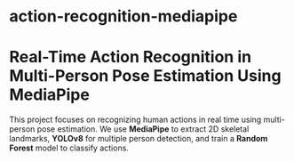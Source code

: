 # action-recognition-mediapipe
# Real-Time Action Recognition in Multi-Person Pose Estimation Using MediaPipe

This project focuses on recognizing human actions in real time using multi-person pose estimation. We use **MediaPipe** to extract 2D skeletal landmarks, **YOLOv8** for multiple person detection, and train a **Random Forest** model to classify actions.


